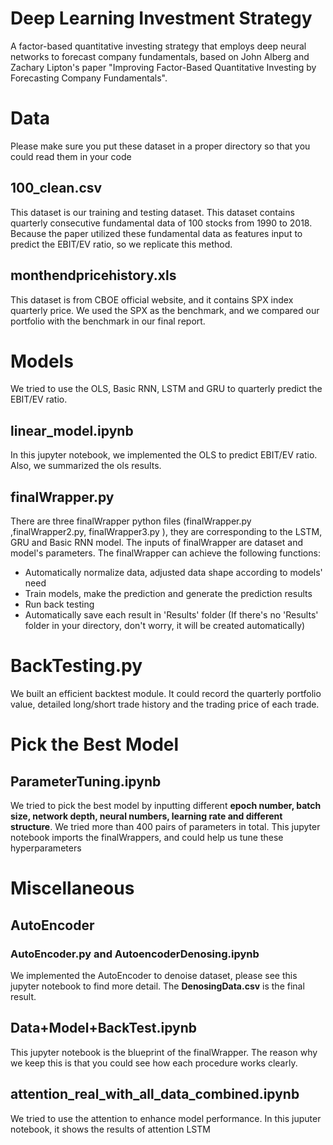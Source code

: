 # Deep Learning Investment Strategy
A factor-based quantitative investing strategy that employs deep neural networks to forecast company fundamentals, based on John Alberg and Zachary Lipton's paper "Improving Factor-Based Quantitative Investing by Forecasting Company Fundamentals".

# Data
Please make sure you put these dataset in a proper directory so that you could read them in your code

## 100_clean.csv
This dataset is our training and testing dataset. This dataset contains quarterly consecutive fundamental data of 100 stocks from 1990 to 2018. Because the paper utilized these fundamental data as features input to predict the EBIT/EV ratio, so we replicate this method. 

## monthendpricehistory.xls
This dataset is from CBOE official website, and it contains SPX index quarterly price. We used the SPX as the benchmark, and we compared our portfolio with the benchmark in our final report.

# Models
We tried to use the OLS, Basic RNN, LSTM and GRU to quarterly predict the EBIT/EV ratio. 

## linear_model.ipynb
In this jupyter notebook, we implemented the OLS to predict EBIT/EV ratio. Also, we summarized the ols results.

## finalWrapper.py 
There are three finalWrapper python files (finalWrapper.py ,finalWrapper2.py, finalWrapper3.py ), they are corresponding to the LSTM, GRU and Basic RNN model. The inputs of finalWrapper are dataset and model's parameters. The finalWrapper can achieve the following functions: 

* Automatically normalize data, adjusted data shape according to models' need
* Train models, make the prediction and generate the prediction results
* Run back testing 
* Automatically save each result in 'Results' folder  (If there's no 'Results' folder in your directory, don't worry, it will be created automatically)

# BackTesting.py
We built an efficient backtest module. It could record the quarterly portfolio value, detailed long/short trade history and the trading price of each trade.

# Pick the Best Model

## ParameterTuning.ipynb
We tried to pick the best model by inputting different **epoch number, batch size, network depth, neural numbers, learning rate and different structure**. We tried more than 400 pairs of parameters in total. This jupyter notebook imports the finalWrappers, and could help us tune these hyperparameters

# Miscellaneous

## AutoEncoder
### AutoEncoder.py and AutoencoderDenosing.ipynb

We implemented the AutoEncoder to denoise dataset, please see this jupyter notebook to find more detail. The **DenosingData.csv** is the final result.

## Data+Model+BackTest.ipynb
This jupyter notebook is the blueprint of the finalWrapper. The reason why we keep this is that you could see how each procedure works clearly.

## attention_real_with_all_data_combined.ipynb
We tried to use the attention to enhance model performance. In this juputer notebook, it shows the results of attention LSTM
